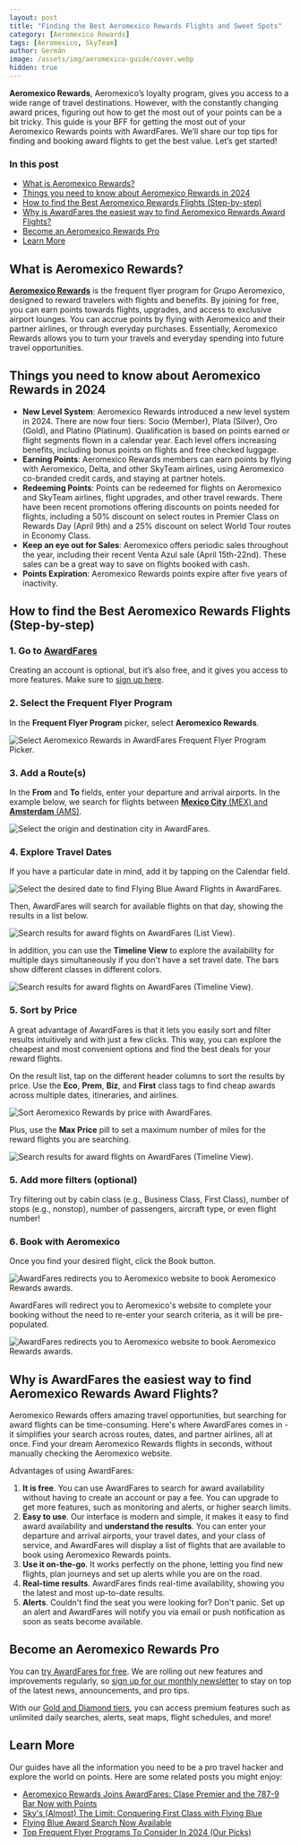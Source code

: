 ```yaml
---
layout: post
title: "Finding the Best Aeromexico Rewards Flights and Sweet Spots"
category: [Aeromexico Rewards]
tags: [Aeromexico, SkyTeam]
author: Germán
image: /assets/img/aeromexico-guide/cover.webp
hidden: true
---
```


**Aeromexico Rewards**, Aeromexico’s loyalty program, gives you access to a wide range of travel destinations. However, with the constantly changing award prices, figuring out how to get the most out of your points can be a bit tricky. This guide is your BFF for getting the most out of your Aeromexico Rewards points with AwardFares. We’ll share our top tips for finding and booking award flights to get the best value. Let’s get started!

### In this post

- [What is Aeromexico Rewards?](#what-is-aeromexico-rewards)
- [Things you need to know about Aeromexico Rewards in 2024](#things-you-need-to-know-about-aeromexico-rewards-in-2024)
- [How to find the Best Aeromexico Rewards Flights (Step-by-step)](#how-to-find-the-best-aeromexico-rewards-flights-step-by-step)
- [Why is AwardFares the easiest way to find Aeromexico Rewards Award Flights?](#why-is-awardfares-the-easiest-way-to-find-aeromexico-rewards-award-flights)
- [Become an Aeromexico Rewards Pro](#become-an-aeromexico-rewards-pro)
- [Learn More](#learn-more)

## What is Aeromexico Rewards?

[**Aeromexico Rewards**](https://aeromexico.com/es-mx/aeromexico-rewards) is the frequent flyer program for Grupo Aeromexico, designed to reward travelers with flights and benefits. By joining for free, you can earn points towards flights, upgrades, and access to exclusive airport lounges. You can accrue points by flying with Aeromexico and their partner airlines, or through everyday purchases. Essentially, Aeromexico Rewards allows you to turn your travels and everyday spending into future travel opportunities.

## Things you need to know about Aeromexico Rewards in 2024

- **New Level System**: Aeromexico Rewards introduced a new level system in 2024. There are now four tiers: Socio (Member), Plata (Silver), Oro (Gold), and Platino (Platinum). Qualification is based on points earned or flight segments flown in a calendar year.  Each level offers increasing benefits, including bonus points on flights and free checked luggage.
- **Earning Points**: Aeromexico Rewards members can earn points by flying with Aeromexico, Delta, and other SkyTeam airlines, using Aeromexico co-branded credit cards, and staying at partner hotels.
- **Redeeming Points**: Points can be redeemed for flights on Aeromexico and SkyTeam airlines, flight upgrades, and other travel rewards.  There have been recent promotions offering discounts on points needed for flights, including a 50% discount on select routes in Premier Class on Rewards Day (April 9th) and a 25% discount on select World Tour routes in Economy Class.
- **Keep an eye out for Sales**: Aeromexico offers periodic sales throughout the year, including their recent Venta Azul sale (April 15th-22nd). These sales can be a great way to save on flights booked with cash.
- **Points Expiration**: Aeromexico Rewards points expire after five years of inactivity.

## How to find the Best Aeromexico Rewards Flights (Step-by-step)

### 1. Go to [AwardFares](https://awardfares.com/signup?utm_source=aeromexico-guide&utm_medium=blog&utm_content=AwardFares)

Creating an account is optional, but it’s also free, and it gives you access to more features. Make sure to [sign up here](https://awardfares.com/signup).

### 2. Select the Frequent Flyer Program

In the **Frequent Flyer Program** picker, select **Aeromexico Rewards**.

<img src="/assets/img/aeromexico-guide/ffp.webp" alt="Select Aeromexico Rewards in AwardFares Frequent Flyer Program Picker." />

### 3. Add a Route(s)

In the **From** and **To** fields, enter your departure and arrival airports. In the example below, we search for flights between [**Mexico City** (MEX) and **Amsterdam** (AMS)](https://awardfares.com/search?MEX.AMS.;z:aeromexico).

<img src="/assets/img/aeromexico-guide/route.webp" alt="Select the origin and destination city in AwardFares."/>

### 4. Explore Travel Dates

If you have a particular date in mind, add it by tapping on the Calendar field.

<img src="/assets/img/aeromexico-guide/calendar.webp" alt="Select the desired date to find Flying Blue Award Flights in AwardFares." />

Then, AwardFares will search for available flights on that day, showing the results in a list below.

<img src="/assets/img/aeromexico-guide/list-view.webp" alt="Search results for award flights on AwardFares (List View)." />

In addition, you can use the **Timeline View** to explore the availability for multiple days simultaneously if you don't have a set travel date. The bars show different classes in different colors.

<img src="/assets/img/aeromexico-guide/timeline-view.webp" alt="Search results for award flights on AwardFares (Timeline View)." />

### 5. Sort by Price

A great advantage of AwardFares is that it lets you easily sort and filter results intuitively and with just a few clicks. This way, you can explore the cheapest and most convenient options and find the best deals for your reward flights.

On the result list, tap on the different header columns to sort the results by price. Use the **Eco**, **Prem**, **Biz**, and **First** class tags to find cheap awards across multiple dates, itineraries, and airlines.

<img src="/assets/img/aeromexico-guide/sort-by-price.webp" alt="Sort Aeromexico Rewards by price with AwardFares." />

Plus, use the **Max Price** pill to set a maximum number of miles for the reward flights you are searching.

<img src="/assets/img/aeromexico-guide/max-price.webp" alt="Search results for award flights on AwardFares (Timeline View)." />

### 5. Add more filters (optional)

Try filtering out by cabin class (e.g., Business Class, First Class), number of stops (e.g., nonstop), number of passengers, aircraft type, or even flight number!

### 6. Book with Aeromexico

Once you find your desired flight, click the Book button.

<img src="/assets/img/aeromexico-guide/book.webp" alt="AwardFares redirects you to Aeromexico website to book Aeromexico Rewards awards." />

AwardFares will redirect you to Aeromexico's website to complete your booking without the need to re-enter your search criteria, as it will be pre-populated.

<img src="/assets/img/aeromexico-guide/af-website.webp" alt="AwardFares redirects you to Aeromexico website to book Aeromexico Rewards awards." />

## Why is AwardFares the easiest way to find Aeromexico Rewards Award Flights?

Aeromexico Rewards offers amazing travel opportunities, but searching for award flights can be time-consuming.  Here's where AwardFares comes in - it simplifies your search across routes, dates, and partner airlines, all at once. Find your dream Aeromexico Rewards flights in seconds, without manually checking the Aeromexico website.

Advantages of using AwardFares:

1. **It is free**. You can use AwardFares to search for award availability without having to create an account or pay a fee. You can upgrade to get more features, such as monitoring and alerts, or higher search limits.
2. **Easy to use**. Our interface is modern and simple, it makes it easy to find award availability and **understand the results**. You can enter your departure and arrival airports, your travel dates, and your class of service, and AwardFares will display a list of flights that are available to book using Aeromexico Rewards points.
3. **Use it on-the-go**. It works perfectly on the phone, letting you find new flights, plan journeys and set up alerts while you are on the road.
4. **Real-time results**. AwardFares finds real-time availability, showing you the latest and most up-to-date results.
5. **Alerts**. Couldn't find the seat you were looking for? Don't panic. Set up an alert and AwardFares will notify you via email or push notification as soon as seats become available.

## Become an Aeromexico Rewards Pro

You can [try AwardFares for free](https://awardfares.com/). We are rolling out new features and improvements regularly, so [sign up for our monthly newsletter](https://awardfares.com/newsletter) to stay on top of the latest news, announcements, and pro tips.

With our [Gold and Diamond tiers](https://awardfares.com/pricing), you can access premium features such as unlimited daily searches, alerts, seat maps, flight schedules, and more!

## Learn More

Our guides have all the information you need to be a pro travel hacker and explore the world on points. Here are some related posts you might enjoy:

- [Aeromexico Rewards Joins AwardFares: Clase Premier and the 787-9 Bar Now with Points](https://blog.awardfares.com/introducing-aeromexico-rewards/)
- [Sky's (Almost) The Limit: Conquering First Class with Flying Blue](https://blog.awardfares.com/flying-blue-skyteam-first-class/)
- [Flying Blue Award Search Now Available](https://blog.awardfares.com/introducing-flying-blue/)
- [Top Frequent Flyer Programs To Consider In 2024 (Our Picks)](https://blog.awardfares.com/frequent-flyer-programs-2024/)
